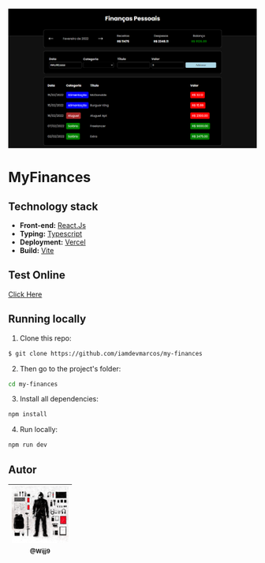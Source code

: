<p align="center">
  <a href="https://myfinances-iamdevmarcos.vercel.app/">
    <img src="./public/images/Project.png" width="550">
  </a>
</p>

# MyFinances

## Technology stack

- **Front-end:** [React.Js](https://reactjs.org/)
- **Typing:** [Typescript](https://www.typescriptlang.org/)
- **Deployment:** [Vercel](https://vercel.com/)
- **Build:** [Vite](https://vitejs.dev/)

## Test Online

[Click Here](https://myfinances-iamdevmarcos.vercel.app/)

## Running locally

1. Clone this repo:

```sh
$ git clone https://github.com/iamdevmarcos/my-finances
```

2. Then go to the project's folder:

```sh
cd my-finances
```

3. Install all dependencies:

```sh
npm install
```

4. Run locally:

```sh
npm run dev
```

## Autor

| [<img src="public/images/Hacker.jpg" width=115><br><sub>@Wijj9</sub>](https://github.com/iamdevmarcos) |
|:------------------------------------------------------------------------------------------------------:|

